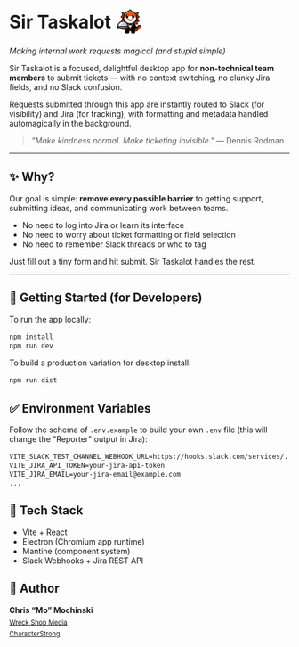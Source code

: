 <h1 align="left" style="display:flex; align-items:center; gap:0.5rem;">
  <strong style="font-size:2rem;">Sir Taskalot</strong>
  <img src="./src/assets/dragon-butler.png" alt="Sir Taskalot" width="50" height="50" />
</h1>

_Making internal work requests magical (and stupid simple)_

Sir Taskalot is a focused, delightful desktop app for **non-technical team members** to submit tickets — with no context switching, no clunky Jira fields, and no Slack confusion.

Requests submitted through this app are instantly routed to Slack (for visibility) and Jira (for tracking), with formatting and metadata handled automagically in the background.

> _"Make kindness normal. Make ticketing invisible."_ — Dennis Rodman

---

## ✨ Why?

Our goal is simple: **remove every possible barrier** to getting support, submitting ideas, and communicating work between teams.

- No need to log into Jira or learn its interface
- No need to worry about ticket formatting or field selection
- No need to remember Slack threads or who to tag

Just fill out a tiny form and hit submit. Sir Taskalot handles the rest.

---

## 🚀 Getting Started (for Developers)

To run the app locally:

```bash
npm install
npm run dev
```

To build a production variation for desktop install:

```bash 
npm run dist
```

## ✅ Environment Variables

Follow the schema of `.env.example` to build your own `.env` file (this will change the "Reporter" output in Jira):

```env
VITE_SLACK_TEST_CHANNEL_WEBHOOK_URL=https://hooks.slack.com/services/...
VITE_JIRA_API_TOKEN=your-jira-api-token
VITE_JIRA_EMAIL=your-jira-email@example.com
...
```

## 🧪 Tech Stack

- Vite + React
- Electron (Chromium app runtime)
- Mantine (component system)
- Slack Webhooks + Jira REST API

## 🐉 Author

**Chris “Mo” Mochinski**  
<sub style="color:gray"><a href="https://chrismochinski.github.io/">Wreck Shop Media</a></sub>  
<sub style="color:gray"><a href="https://characterstrong.com/">CharacterStrong</a></sub>

